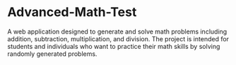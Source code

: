 # Advanced-Math-Test
A web application designed to generate and solve math problems including addition, subtraction, multiplication, and division. The project is intended for students and individuals who want to practice their math skills by solving randomly generated problems.
